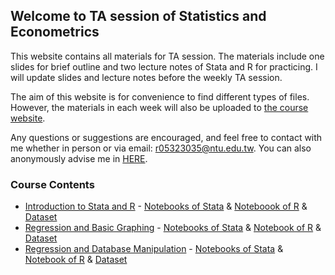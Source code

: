 ## Welcome to TA session of Statistics and Econometrics

This website contains all materials for TA session. The materials include one slides for brief outline and two lecture notes of Stata and R for practicing. I will update slides and lecture notes before the weekly TA session.

The aim of this website is for convenience to find different types of files. However, the materials in each week will also be uploaded to [the course website](https://cool.ntu.edu.tw/courses/213).

Any questions or suggestions are encouraged, and feel free to contact with me whether in person or via email: r05323035@ntu.edu.tw. You can also anonymously advise me in [HERE](https://docs.google.com/forms/d/e/1FAIpQLSeI55XM73cFDQMH1zgxJ8iWYuhs_iF6ct95iZ4bvK3wpC1FuQ/viewform?usp=sf_link).

### Course Contents

* [Introduction to Stata and R](https://docs.google.com/presentation/d/1fWnpCKJI9ehsnK34w0AVuY78kw22cxmemwNP40Cq8R0/edit?usp=sharing) - [Notebooks of Stata](https://github.com/goatinooo/TAsession/blob/master/notebooks/Stata_0226.ipynb) & [Noteboook of R](https://github.com/goatinooo/TAsession/blob/master/notebooks/R_0226.ipynb) & [Dataset](https://www.dropbox.com/sh/jntf88gxonve89u/AABS3jp0GIyjq-1YRfenMfgTa?dl=0)
* [Regression and Basic Graphing](https://docs.google.com/presentation/d/1X1TuX43Pz0EeQHXXZT9jI14BQYo8qGlVBPpejPgrPRE/edit?usp=sharing) - [Notebooks of Stata](https://github.com/goatinooo/TAsession/blob/master/notebooks/Stata_0305.ipynb) & [Notebook of R](https://github.com/goatinooo/TAsession/blob/master/notebooks/R_0305.ipynb) & [Dataset](https://www.dropbox.com/sh/vq1lvm0wdga0a73/AAAPRRpgcXKJ-Id6DVWE8Syla?dl=0)
* [Regression and Database Manipulation](https://docs.google.com/presentation/d/19Im31L3Id39vbcxh7YVsNVdu65dr7OcKImsxLARau6s/edit?usp=sharing) - [Notebooks of Stata](https://github.com/goatinooo/TAsession/blob/master/notebooks/Stata_0312.ipynb) & [Notebook of R](https://github.com/goatinooo/TAsession/blob/master/notebooks/R_0312.ipynb) & [Dataset](https://www.dropbox.com/sh/o3nn64wl4pde60a/AADHjHI_kq0jDaQAsfloSBLXa?dl=0)
